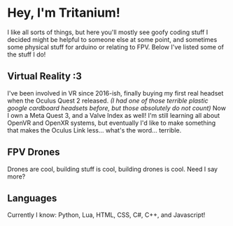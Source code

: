 # Hey, I'm Tritanium!
I like all sorts of things, but here you'll mostly see goofy coding stuff I decided might be helpful to someone else at some point, and sometimes some physical stuff for arduino or relating to FPV. Below I've listed some of the stuff I do!
## Virtual Reality :3
I've been involved in VR since 2016-ish, finally buying my first real headset when the Oculus Quest 2 released. *(I had one of those terrible plastic google cardboard headsets before, but those absolutely do not count)* Now I own a Meta Quest 3, and a Valve Index as well! I'm still learning all about OpenVR and OpenXR systems, but eventually I'd like to make something that makes the Oculus Link less... what's the word... terrible.
## FPV Drones
Drones are cool, building stuff is cool, building drones is cool. Need I say more?
## Languages
Currently I know: Python, Lua, HTML, CSS, C#, C++, and Javascript!

